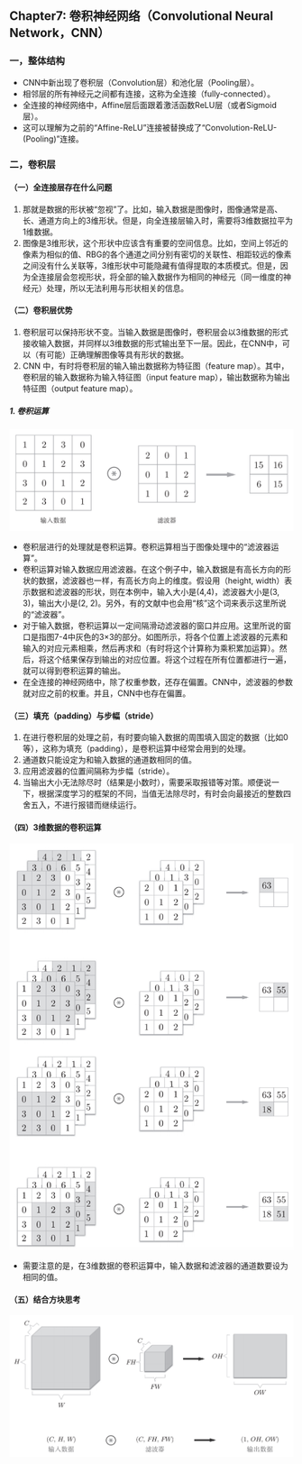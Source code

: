 ## Chapter7: 卷积神经网络（Convolutional Neural Network，CNN）
### 一，整体结构
* CNN中新出现了卷积层（Convolution层）和池化层（Pooling层）。
* 相邻层的所有神经元之间都有连接，这称为全连接（fully-connected）。
* 全连接的神经网络中，Affine层后面跟着激活函数ReLU层（或者Sigmoid层）。
* 这可以理解为之前的“Affine-ReLU”连接被替换成了“Convolution-ReLU-(Pooling)”连接。

### 二，卷积层
#### （一）全连接层存在什么问题
1. 那就是数据的形状被“忽视”了。比如，输入数据是图像时，图像通常是高、长、通道方向上的3维形状。但是，向全连接层输入时，需要将3维数据拉平为1维数据。
2. 图像是3维形状，这个形状中应该含有重要的空间信息。比如，空间上邻近的像素为相似的值、RBG的各个通道之间分别有密切的关联性、相距较远的像素之间没有什么关联等，3维形状中可能隐藏有值得提取的本质模式。但是，因为全连接层会忽视形状，将全部的输入数据作为相同的神经元（同一维度的神经元）处理，所以无法利用与形状相关的信息。
#### （二）卷积层优势
1. 卷积层可以保持形状不变。当输入数据是图像时，卷积层会以3维数据的形式接收输入数据，并同样以3维数据的形式输出至下一层。因此，在CNN中，可以（有可能）正确理解图像等具有形状的数据。
2. CNN 中，有时将卷积层的输入输出数据称为特征图（feature map）。其中，卷积层的输入数据称为输入特征图（input feature map），输出数据称为输出特征图（output feature map）。
##### 1. 卷积运算
![滤波器运算](./imgs/滤波器运算.png)
* 卷积层进行的处理就是卷积运算。卷积运算相当于图像处理中的“滤波器运算”。
* 卷积运算对输入数据应用滤波器。在这个例子中，输入数据是有高长方向的形状的数据，滤波器也一样，有高长方向上的维度。假设用（height, width）表示数据和滤波器的形状，则在本例中，输入大小是(4,4)，滤波器大小是(3, 3)，输出大小是(2, 2)。另外，有的文献中也会用“核”这个词来表示这里所说的“滤波器”。
* 对于输入数据，卷积运算以一定间隔滑动滤波器的窗口并应用。这里所说的窗口是指图7-4中灰色的3×3的部分。如图所示，将各个位置上滤波器的元素和输入的对应元素相乘，然后再求和（有时将这个计算称为乘积累加运算）。然后，将这个结果保存到输出的对应位置。将这个过程在所有位置都进行一遍，就可以得到卷积运算的输出。
* 在全连接的神经网络中，除了权重参数，还存在偏置。CNN中，滤波器的参数就对应之前的权重。并且，CNN中也存在偏置。
#### （三）填充（padding）与步幅（stride）
1. 在进行卷积层的处理之前，有时要向输入数据的周围填入固定的数据（比如0等），这称为填充（padding），是卷积运算中经常会用到的处理。
2. 通道数只能设定为和输入数据的通道数相同的值。
3. 应用滤波器的位置间隔称为步幅（stride）。
4. 当输出大小无法除尽时（结果是小数时），需要采取报错等对策。顺便说一下，根据深度学习的框架的不同，当值无法除尽时，有时会向最接近的整数四舍五入，不进行报错而继续运行。

#### （四）3维数据的卷积运算
![3DData](./imgs/3DData.png)
* 需要注意的是，在3维数据的卷积运算中，输入数据和滤波器的通道数要设为相同的值。
  
#### （五）结合方块思考
![Block Mind](./imgs/BlockMind.png)